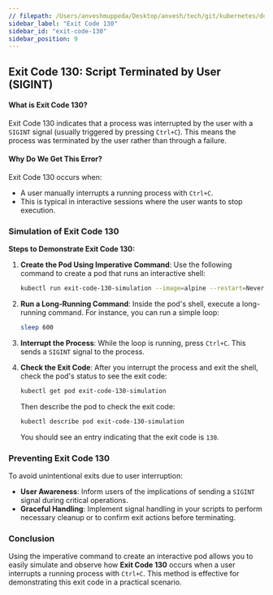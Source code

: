 ```yaml
---
// filepath: /Users/anveshmuppeda/Desktop/anvesh/tech/git/kubernetes/docs/012-troubleshoot/exit-code-130/exit-code-130.md
sidebar_label: "Exit Code 130"
sidebar_id: "exit-code-130"
sidebar_position: 9
---
```


## Exit Code 130: Script Terminated by User (SIGINT)

#### What is Exit Code 130?
Exit Code 130 indicates that a process was interrupted by the user with a `SIGINT` signal (usually triggered by pressing `Ctrl+C`). This means the process was terminated by the user rather than through a failure.

#### Why Do We Get This Error?
Exit Code 130 occurs when:
- A user manually interrupts a running process with `Ctrl+C`.
- This is typical in interactive sessions where the user wants to stop execution.

### Simulation of Exit Code 130

**Steps to Demonstrate Exit Code 130:**

1. **Create the Pod Using Imperative Command**:
   Use the following command to create a pod that runs an interactive shell:
   ```bash
   kubectl run exit-code-130-simulation --image=alpine --restart=Never -it -- /bin/sh
   ```

2. **Run a Long-Running Command**:
   Inside the pod's shell, execute a long-running command. For instance, you can run a simple loop:
   ```sh
   sleep 600
   ```

3. **Interrupt the Process**:
   While the loop is running, press `Ctrl+C`. This sends a `SIGINT` signal to the process.

4. **Check the Exit Code**:
   After you interrupt the process and exit the shell, check the pod's status to see the exit code:
   ```bash
   kubectl get pod exit-code-130-simulation
   ```
   Then describe the pod to check the exit code:
   ```bash
   kubectl describe pod exit-code-130-simulation
   ```
   You should see an entry indicating that the exit code is `130`.

### Preventing Exit Code 130

To avoid unintentional exits due to user interruption:
- **User Awareness**: Inform users of the implications of sending a `SIGINT` signal during critical operations.
- **Graceful Handling**: Implement signal handling in your scripts to perform necessary cleanup or to confirm exit actions before terminating.

### Conclusion
Using the imperative command to create an interactive pod allows you to easily simulate and observe how **Exit Code 130** occurs when a user interrupts a running process with `Ctrl+C`. This method is effective for demonstrating this exit code in a practical scenario.